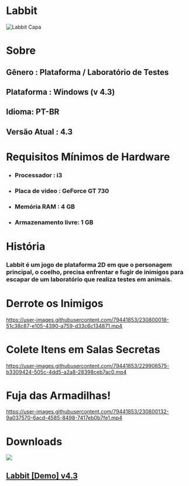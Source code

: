<h1>Labbit</h1>

![Labbit Capa](https://user-images.githubusercontent.com/79441853/229653239-3c136e0c-1204-4ae9-9c27-cda39d72ae96.jpg)

# Sobre

<h2>Gênero : Plataforma / Laboratório de Testes</h2>
<h2>Plataforma : Windows (v 4.3)</h2>
<h2>Idioma: PT-BR</h2>
<h2>Versão Atual : 4.3</h2>
  
# Requisitos Mínimos de Hardware
  
<ul>
  <li><h3>Processador : i3</h3></li>
  <li><h3>Placa de video : GeForce GT 730</h3></li>
  <li><h3>Memória RAM : 4 GB</h3></li>
  <li><h3>Armazenamento livre: 1 GB</h3></li>
</ul>

# História

<h3>Labbit é um jogo de plataforma 2D em que o personagem principal, o coelho, precisa enfrentar e fugir de inimigos para escapar de um laboratório que realiza testes em animais. 
</h3>

# Derrote os Inimigos

https://user-images.githubusercontent.com/79441853/230800018-51c38c87-e105-4390-a759-d33c6c134871.mp4

# Colete Itens em Salas Secretas

https://user-images.githubusercontent.com/79441853/229906575-b3309424-505c-4dd5-a2a8-28398ceb7ac0.mp4

# Fuja das Armadilhas!

https://user-images.githubusercontent.com/79441853/230800132-9a037570-6acd-4585-8498-7417eb0b7fe1.mp4

# Downloads

![](https://img.shields.io/badge/Windows-0078D6?style=for-the-badge&logo=windows&logoColor=white)

<h2><a href="https://drive.google.com/file/d/1V-yDPv81upuwREL_8Oxu34y9oWzlTUhM/view?usp=share_link">Labbit [Demo] v4.3</a></h2>




